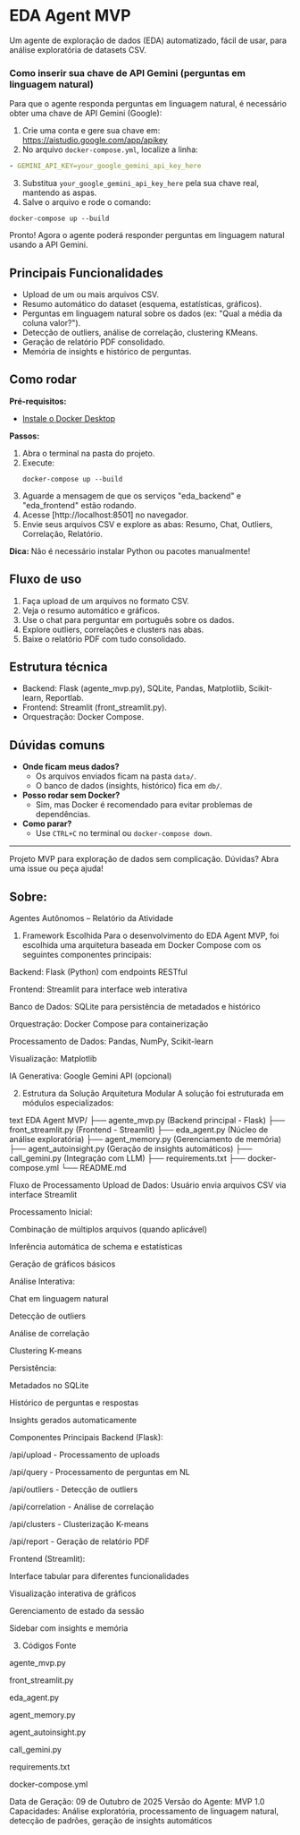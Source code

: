 # EDA Agent MVP

Um agente de exploração de dados (EDA) automatizado, fácil de usar, para análise exploratória de datasets CSV.

### Como inserir sua chave de API Gemini (perguntas em linguagem natural)

Para que o agente responda perguntas em linguagem natural, é necessário obter uma chave de API Gemini (Google):

1. Crie uma conta e gere sua chave em: https://aistudio.google.com/app/apikey
2. No arquivo `docker-compose.yml`, localize a linha:
  ```yaml
  - GEMINI_API_KEY=your_google_gemini_api_key_here
  ```
3. Substitua `your_google_gemini_api_key_here` pela sua chave real, mantendo as aspas.
4. Salve o arquivo e rode o comando:
  ```
  docker-compose up --build
  ```

Pronto! Agora o agente poderá responder perguntas em linguagem natural usando a API Gemini.

## Principais Funcionalidades
- Upload de um ou mais arquivos CSV.
- Resumo automático do dataset (esquema, estatísticas, gráficos).
- Perguntas em linguagem natural sobre os dados (ex: "Qual a média da coluna valor?").
- Detecção de outliers, análise de correlação, clustering KMeans.
- Geração de relatório PDF consolidado.
- Memória de insights e histórico de perguntas.

## Como rodar 

**Pré-requisitos:**
- [Instale o Docker Desktop](https://www.docker.com/products/docker-desktop/)

**Passos:**
1. Abra o terminal na pasta do projeto.
2. Execute:
   ```
   docker-compose up --build
   ```
3. Aguarde a mensagem de que os serviços "eda_backend" e "eda_frontend" estão rodando.
4. Acesse [http://localhost:8501] no navegador.
5. Envie seus arquivos CSV e explore as abas: Resumo, Chat, Outliers, Correlação, Relatório.

**Dica:** Não é necessário instalar Python ou pacotes manualmente!

## Fluxo de uso
1. Faça upload de um arquivos no formato CSV.
2. Veja o resumo automático e gráficos.
3. Use o chat para perguntar em português sobre os dados.
4. Explore outliers, correlações e clusters nas abas.
5. Baixe o relatório PDF com tudo consolidado.

## Estrutura técnica
- Backend: Flask (agente_mvp.py), SQLite, Pandas, Matplotlib, Scikit-learn, Reportlab.
- Frontend: Streamlit (front_streamlit.py).
- Orquestração: Docker Compose.

## Dúvidas comuns
- **Onde ficam meus dados?**
  - Os arquivos enviados ficam na pasta `data/`.
  - O banco de dados (insights, histórico) fica em `db/`.
- **Posso rodar sem Docker?**
  - Sim, mas Docker é recomendado para evitar problemas de dependências.
- **Como parar?**
  - Use `CTRL+C` no terminal ou `docker-compose down`.

---
Projeto MVP para exploração de dados sem complicação. Dúvidas? Abra uma issue ou peça ajuda!

## Sobre:
Agentes Autônomos – Relatório da Atividade
1. Framework Escolhida
Para o desenvolvimento do EDA Agent MVP, foi escolhida uma arquitetura baseada em Docker Compose com os seguintes componentes principais:

Backend: Flask (Python) com endpoints RESTful

Frontend: Streamlit para interface web interativa

Banco de Dados: SQLite para persistência de metadados e histórico

Orquestração: Docker Compose para containerização

Processamento de Dados: Pandas, NumPy, Scikit-learn

Visualização: Matplotlib

IA Generativa: Google Gemini API (opcional)

2. Estrutura da Solução
Arquitetura Modular
A solução foi estruturada em módulos especializados:

text
EDA Agent MVP/
├── agente_mvp.py (Backend principal - Flask)
├── front_streamlit.py (Frontend - Streamlit)
├── eda_agent.py (Núcleo de análise exploratória)
├── agent_memory.py (Gerenciamento de memória)
├── agent_autoinsight.py (Geração de insights automáticos)
├── call_gemini.py (Integração com LLM)
├── requirements.txt
├── docker-compose.yml
└── README.md

Fluxo de Processamento
Upload de Dados: Usuário envia arquivos CSV via interface Streamlit

Processamento Inicial:

Combinação de múltiplos arquivos (quando aplicável)

Inferência automática de schema e estatísticas

Geração de gráficos básicos

Análise Interativa:

Chat em linguagem natural

Detecção de outliers

Análise de correlação

Clustering K-means

Persistência:

Metadados no SQLite

Histórico de perguntas e respostas

Insights gerados automaticamente

Componentes Principais
Backend (Flask):

/api/upload - Processamento de uploads

/api/query - Processamento de perguntas em NL

/api/outliers - Detecção de outliers

/api/correlation - Análise de correlação

/api/clusters - Clusterização K-means

/api/report - Geração de relatório PDF

Frontend (Streamlit):

Interface tabular para diferentes funcionalidades

Visualização interativa de gráficos

Gerenciamento de estado da sessão

Sidebar com insights e memória

3. Códigos Fonte

agente_mvp.py

front_streamlit.py

eda_agent.py

agent_memory.py

agent_autoinsight.py

call_gemini.py

requirements.txt

docker-compose.yml

Data de Geração: 09 de Outubro de 2025
Versão do Agente: MVP 1.0
Capacidades: Análise exploratória, processamento de linguagem natural, detecção de padrões, geração de insights automáticos